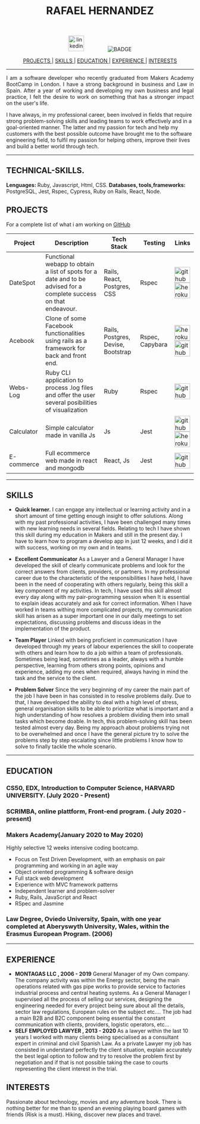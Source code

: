  <br>

<h1 align="center">RAFAEL HERNANDEZ</h1>

<br>

<p align="center">
  <a href="https://www.linkedin.com/in/rafael-hernandez-garcia-82705baa/">
    <img src="./images/Linkedin_Logo.png" alt="linkedin" hspace="30" height="42" width="42"></a>
  <img src="https://img.shields.io/badge/Ready-for%20Develop!-blue" alt="BADGE" hspace="30">
</p>

<div align="center">

[ PROJECTS ](#projects) |
[ SKILLS ](#skills) |
[ EDUCATION ](#education) |
[ EXPERIENCE ](#experience) |
[ INTERESTS ](#interests)

</div>

***
<p align = "justify">I am a software developer who recently graduated from Makers Academy BootCamp in London. I have a strong background in business and Law in Spain. After a year of working and developing my own business and legal practice, I felt the desire to work on something that has a stronger impact on the user's life.

</p>

<p align ="jusfify">I have always, in my professional career, been involved in fields that require strong problem-solving skills and leading teams to work effectively and in a goal-oriented manner. The latter and my passion for tech and help my customers with the best possible outcome have brought me to the software engineering field, to fulfil my passion for helping others, improve their lives and build a better world through tech.
</p>


***

## TECHNICAL-SKILLS.

<strong>Lenguages: </strong> Ruby, Javascript, Html, CSS.
<strong>Databases, tools,frameworks: </strong> PostgreSQL, Jest, Rspec, Cypress, Ruby on Rails, React, Node.


## PROJECTS
For a complete list of what i am working on [GitHub](https://github.com/rafahg)


Project | Description | Tech Stack | Testing | Links
--- | --- | --- | --- | ---
DateSpot | Functional webapp to obtain a list of spots for a date and to be advised for a complete success on that endeavour. | Rails, React, Postgres, CSS | Rspec | <a href="https://github.com/rafahg/travel-final-project"><img alt="github" src="./images/Github_Logo.png" height="42" width="42"> </a><a href="https://datespot-app.herokuapp.com/"><img alt="heroku" src="./images/Heroku_Logo.png" height="42" width="42"> </a>
Acebook | Clone of some Facebook functionalities using rails as a framework for back and front end. | Rails, Postgres, Devise, Bootstrap | Rspec, Capybara | <a href="https://the-undefined-method.herokuapp.com/users/sign_in"><img alt="heroku" src="./images/Heroku_Logo.png" height="42" width="42"> </a><a href="https://github.com/rafahg/acebook-theUndefinedMethod"><img alt="github" src="./images/Github_Logo.png" height="42" width="42"> </a>
Webs-Log |Ruby CLI application to process .log files and offer the user several posibilities of visualization | Ruby | Rspec | <a href="https://github.com/rafahg/Ruby-app-Backend"><img alt="github" src="./images/Github_Logo.png" height="42" width="42"> </a>
Calculator |Simple calculator made in vanilla Js| Js | Jest | <a href="https://github.com/rafahg/calculator-project"><img alt="github" src="./images/Github_Logo.png" height="42" width="42"> </a><a href="https://rafahg.github.io/calculator-project/"><img alt="heroku" src="./images/Github_Logo.png" height="42" width="42"> </a>
E-commerce |Full ecommerce web made in react and mongodb| React, Js | Jest | <a href="https://github.com/dariathompson/pro-rate"><img alt="github" src="./images/Github_Logo.png" height="42" width="42"> </a>


***

## SKILLS

- <b>Quick learner.</b>
I can engage any intellectual or learning activity and in a short amount of time getting enough insight to offer solutions. Along with my past professional activities, I have been challenged many times with new learning needs in several fields. Relating to tech I have shown this skill during my education in Makers and still in the present day. I have to learn how to program a develop app in just 12 weeks, and I did it with success, working on my own and in teams.
- <b>Excellent Communicator</b>
As a Lawyer and a General Manager I have developed the skill of clearly communicate problems and look for the correct answers from clients, providers, or partners. In my professional career due to the characteristic of the responsibilities I have held, I have been in the need of cooperating with others regularly, being this skill a key component of my activities. In tech, I have used this skill almost every day along with my pair-programming session when It is essential to explain ideas accurately and ask for correct information. When I have worked in teams withing more complicated projects, my communication skill has arisen as a super important one in our daily meetings to set expectations, discussing problems and discuss ideas in the implementation of the product.

- <b>Team Player</b>
Linked with being proficient in communication I have developed through my years of labour experiences the skill to cooperate with others and learn how to do a job within a team of professionals. Sometimes being lead, sometimes as a leader, always with a humble perspective, learning from others strong points, opinions and experience, adding my ones when required, always having in mind the task and the service to the client.
- <b>Problem Solver</b>
 Since the very beginning of my career the main part of the job I have been in has consisted in to resolve problems daily. Due to that, I have developed the ability to deal with a high level of stress, general organisation skills to be able to prioritize what is important and a high understanding of how resolves a problem dividing them into small tasks which become doable. In tech, this problem-solving skill has been tested almost every day. Being my approach about problems trying not to be overwhelmed and once I have the general picture try to solve the problems step by step escalating since little problems I know how to solve to finally tackle the whole scenario.
***

## EDUCATION

### CS50, EDX, Introduction to Computer Science, HARVARD UNIVERSITY. (July 2020 - Present)

### SCRIMBA, online plattform, Front-end program. ( July 2020 - present)

### Makers Academy(January 2020 to May 2020)

Highly selective 12 weeks intensive coding bootcamp.

- Focus on Test Driven Development, with an emphasis on pair programming and working in an agile way
- Object oriented programming & software design
- Full stack web development
- Experience with MVC framework patterns
- Independent learner and problem-solver
- Ruby, Rails, JavaScript and React
- RSpec and Jasmine

### Law Degree, Oviedo University, Spain, with one year completed at Aberyswyth University, Wales, within the Erasmus European Program. (2006)
***

## EXPERIENCE

-  <b>MONTAGAS LLC , 2006 - 2019</b>
General Manager of my Own company. The company activity was within the Energy sector, being the main operations related with gas pipe works to provide service to factories industrial process and central heating systems. As a General Manager I supervised all the process of selling our services, designing the engineering needed for every project being sure about all the details, sector law regulations, European rules on the subject etc....
The job had a main B2B and B2C component being essential the constant communication with clients, providers, logistic operators, etc...
-  <b> SELF EMPLOYED LAWYER , 2013 - 2020 </b>
As a lawyer within the last 10 years I worked with many clients being specialised as a consultant expert in criminal and civil Spanish Law. As a private Lawyer my job has consisted in understand perfectly the client situation, explain accurately the best legal option to follow and try to resolve the problem first by negotiation and if that is not possible taking the case to courts representing the client interest in the trial.

## INTERESTS
Passionate about technology, movies and any adventure book. There is nothing better for me than to spend an evening playing board games with friends (Risk is a must). Hiking, discover new places and travel.
